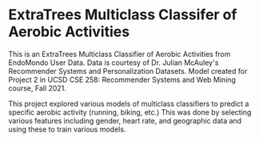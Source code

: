 # ExtraTrees Multiclass Classifer of Aerobic Activities # 
This is an ExtraTrees Multiclass Classifier of Aerobic Activities from EndoMondo User Data. 
Data is courtesy of Dr. Julian McAuley's Recommender Systems and Personalization Datasets. Model created for Project 2 in UCSD CSE 258: Recommender Systems and Web Mining course, Fall 2021. 

This project explored various models of multiclass classifiers to predict a specific aerobic activity (running, biking, etc.) 
This was done by selecting various features including gender, heart rate, and geographic data and using these to train various models.
